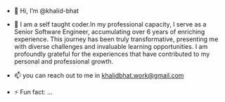 - 👋 Hi, I’m @khalid-bhat
- 👀 I am a self taught coder.In my professional capacity, I serve as a Senior Software Engineer, accumulating over 6 years of enriching experience. This journey has been truly transformative, presenting me with diverse challenges and invaluable learning opportunities. I am profoundly grateful for the experiences that have contributed to my personal and professional growth.
- 📫 you can reach out to me in khalidbhat.work@gmail.com

- ⚡ Fun fact: ...

<!---
khalid-bhat/khalid-bhat is a ✨ special ✨ repository because its `README.md` (this file) appears on your GitHub profile.
You can click the Preview link to take a look at your changes.
--->
